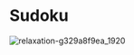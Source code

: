 # Sudoku

![relaxation-g329a8f9ea_1920](https://user-images.githubusercontent.com/49941851/149814312-111e09ac-1f36-489f-b4fa-4c16c7d388dc.jpg)

